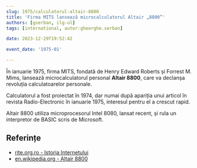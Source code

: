 ```yaml
---
slug: 1975/calculatorul-altair-8800
title: 'Firma MITS lansează microcalculatorul Altair „8800”'
authors: [gserban, ilg-ul]
tags: [international, autor:gheorghe.serban]

date: 2023-12-29T19:52:42

event_date: '1975-01'

---
```


În ianuarie 1975, firma MITS, fondată de Henry Edward Roberts și
Forrest M. Mims, lansează microcalculatorul personal **Altair 8800**,
care va declanșa revoluția calculatoarelor personale.

<!-- truncate -->

Calculatorul a fost proiectat în 1974, dar numai după apariția unui
articol în revista Radio-Electronic în ianuarie 1975, interesul pentru
el a crescut rapid.

Altair 8800 utiliza microprocesorul Intel 8080, lansat recent, și rula
un interpretor de BASIC scris de Microsoft.

## Referințe

- [rite.org.ro - Istoria Internetului](https://rite.org.ro/istoria-internetului/)
- [en.wikipedia.org - Altair 8800](https://en.wikipedia.org/wiki/Altair_8800)
